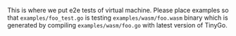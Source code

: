 
This is where we put e2e tests of virtual machine. Please place examples so that `examples/foo_test.go` is testing 
`examples/wasm/foo.wasm` binary which is generated by compiling
`examples/wasm/foo.go` with latest version of TinyGo.
